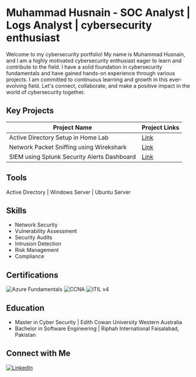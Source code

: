 # Muhammad Husnain - SOC Analyst | Logs Analyst | cybersecurity enthusiast

 <!-- If you prefer to use your LinkedIn profile picture as a clickable link, you can use the following HTML snippet instead. Just make sure to replace 'your-linkedin-profile-picture-url' with the actual URL of your LinkedIn profile picture and 'your-linkedin-profile-link' with the URL to your LinkedIn profile. -->
 
<!-- ## About Me-->

<!-- A brief introduction about yourself and your background in cybersecurity -->
Welcome to my cybersecurity portfolio! My name is Muhammad Husnain, and I am a highly motivated cybersecurity enthusiast eager to learn and contribute to the field. I have a solid foundation in cybersecurity fundamentals and have gained hands-on experience through various projects. I am committed to continuous learning and growth in this ever-evolving field. Let's connect, collaborate, and make a positive impact in the world of cybersecurity together.

## Key Projects

<!-- Showcase your important cybersecurity projects here. Include a link to the repository, a brief description, and what skills or technologies you used. -->

| Project Name      | Project Links      |
|-------------------|------------------------------------------|
| Active Directory Setup in Home Lab | [Link](https://github.com/imuhammadhusnain/ActiveDirectory) |
| Network Packet Sniffing using Wirekshark | [Link](https://github.com/yourusername/repository-name) |
| SIEM using Splunk Security Alerts Dashboard | [Link]([https://github.com/yourusername/repository-name](https://github.com/imuhammadhusnain/SplunkGuard-Cybersecurity-Vigilance-through-SIEM-Dashboard)) |

 
## Tools

<!-- List of your tools relevant to cybersecurity -->

Active Directory | Windows Server | Ubuntu Server 

## Skills

<!-- List of your skills relevant to cybersecurity -->

- Network Security
- Vulnerability Assessment
- Security Audits
- Intrusion Detection
- Risk Management
- Compliance

## Certifications

<!-- List of your relevant cybersecurity certifications -->
 
![Azure Fundamentals](https://img.shields.io/badge/-Azure%20Fundamentals-0089D6?style=for-the-badge&logo=microsoft-azure&logoColor=white)
![CCNA](https://img.shields.io/badge/-CCNA-1BA0D7?style=for-the-badge&logo=cisco&logoColor=white)
![ITIL v4](https://img.shields.io/badge/-ITIL%20v4-008FD6?style=for-the-badge)

## Education

<!-- Briefly list your educational background relevant to cybersecurity -->
 
- Master in Cyber Security | Edith Cowan University Western Australia
- Bachelor in Software Engineering | Riphah International Faisalabad, Pakistan

  
## Connect with Me

[![LinkedIn][linkedin-shield]][linkedin-url]
<!-- LinkedIn Profile Link -->
[linkedin-shield]: https://img.shields.io/badge/LinkedIn--blue?style=social&logo=LinkedIn
[linkedin-url]: https://www.linkedin.com/in/muhammad-husnain-2109021a3/

